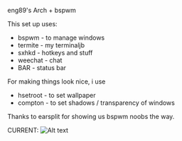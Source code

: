 eng89's Arch + bspwm

This set up uses:
+  bspwm - to manage windows
+  termite - my terminaljb
+  sxhkd - hotkeys and stuff
+  weechat - chat
+  BAR - status bar

For making things look nice, i use
+  hsetroot - to set wallpaper
+  compton - to set shadows / transparency of windows

Thanks to earsplit for showing us bspwm noobs the way.

CURRENT:
![Alt
text](https://raw.github.com/esn89/dotfiles/master/current.jpg
                "SCREENSHOT")
